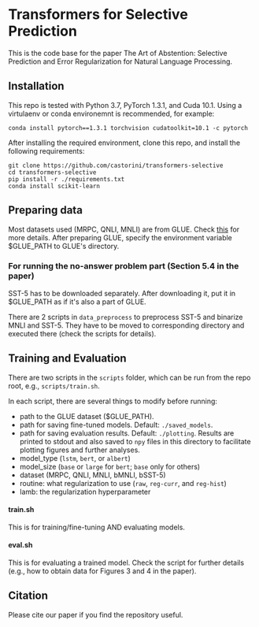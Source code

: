 # Transformers for Selective Prediction

This is the code base for the paper The Art of Abstention: Selective Prediction and Error Regularization for Natural Language Processing.

## Installation

This repo is tested with Python 3.7, PyTorch 1.3.1, and Cuda 10.1. Using a virtulaenv or conda environemnt is recommended, for example:

```
conda install pytorch==1.3.1 torchvision cudatoolkit=10.1 -c pytorch
```

After installing the required environment, clone this repo, and install the following requirements:

```
git clone https://github.com/castorini/transformers-selective
cd transformers-selective
pip install -r ./requirements.txt
conda install scikit-learn
```

## Preparing data

Most datasets used (MRPC, QNLI, MNLI) are from GLUE. Check [this](https://gist.github.com/W4ngatang/60c2bdb54d156a41194446737ce03e2e) for more details. After preparing GLUE, specify the environment variable $GLUE_PATH to GLUE's directory.

### For running the no-answer problem part (Section 5.4 in the paper)

SST-5 has to be downloaded separately. After downloading it, put it in $GLUE_PATH as if it's also a part of GLUE.

There are 2 scripts in `data_preprocess` to preprocess SST-5 and binarize MNLI and SST-5. They have to be moved to corresponding directory and executed there (check the scripts for details).

## Training and Evaluation

There are two scripts in the `scripts` folder, which can be run from the repo root, e.g., `scripts/train.sh`.


In each script, there are several things to modify before running:

* path to the GLUE dataset ($GLUE_PATH).
* path for saving fine-tuned models. Default: `./saved_models`.
* path for saving evaluation results. Default: `./plotting`. Results are printed to stdout and also saved to `npy` files in this directory to facilitate plotting figures and further analyses.
* model_type (`lstm`, `bert`, or `albert`)
* model_size (`base` or `large` for `bert`; `base` only for others)
* dataset (MRPC, QNLI, MNLI, bMNLI, bSST-5)
* routine: what regularization to use (`raw`, `reg-curr`, and `reg-hist`)
* lamb: the regularization hyperparameter

#### train.sh

This is for training/fine-tuning AND evaluating models.

#### eval.sh

This is for evaluating a trained model. Check the script for further details (e.g., how to obtain data for Figures 3 and 4 in the paper).



## Citation

Please cite our paper if you find the repository useful.

